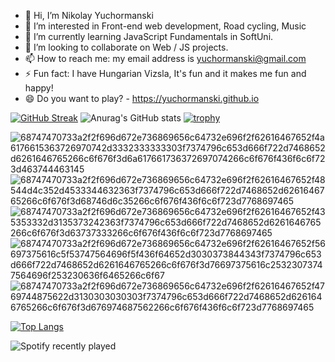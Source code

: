 <!-- 
https://github-readme-streak-stats.herokuapp.com/demo/
-->

<!--
**yuchormanski/yuchormanski** is a ✨ _special_ ✨ repository because its `README.md` (this file) appears on your GitHub profile.

Here are some ideas to get you started:
<! --### Hi there 👋 

- 🔭 I’m currently working on ...
- 🌱 I’m currently learning ...
- 👯 I’m looking to collaborate on ...
- 🤔 I’m looking for help with ...
- 💬 Ask me about ...
- 📫 How to reach me: ...
- 😄 Pronouns: ...
- ⚡ Fun fact: ...
-->

* 👋 Hi, I’m Nikolay Yuchormanski
* 👀 I’m interested in Front-end web development, Road cycling, Music
* 🌱 I’m currently learning JavaScript Fundamentals in SoftUni.
* 💞️ I’m looking to collaborate on Web / JS projects.
* 📫 How to reach me: my email address is yuchormanski@gmail.com
* ⚡ Fun fact: I have Hungarian Vizsla, It's fun and it makes me fun and happy!
* 😄 Do you want to play? - https://yuchormanski.github.io

[![GitHub Streak](https://github-readme-streak-stats.herokuapp.com?user=yuchormanski&theme=nord&hide_border=true&date_format=j%20M%5B%20Y%5D)](https://git.io/streak-stats)
![Anurag's GitHub stats](https://github-readme-stats.vercel.app/api?username=yuchormanski&show_icons=true&theme=nord&hide_border=true)
[![trophy](https://github-profile-trophy.vercel.app/?username=yuchormanski)](https://github.com/yuchormanski/github-profile-trophy)


![68747470733a2f2f696d672e736869656c64732e696f2f62616467652f4a6176615363726970742d3332333333303f7374796c653d666f722d7468652d6261646765266c6f676f3d6a617661736372697074266c6f676f436f6c6f723d463744463145](https://user-images.githubusercontent.com/693307/192850674-aa5afc80-2270-426b-90f4-040373119b29.svg)
![68747470733a2f2f696d672e736869656c64732e696f2f62616467652f48544d4c352d4533344632363f7374796c653d666f722d7468652d6261646765266c6f676f3d68746d6c35266c6f676f436f6c6f723d7768697465](https://user-images.githubusercontent.com/693307/192850696-d868dfec-c83f-4196-8abb-6a5792553a45.svg)
![68747470733a2f2f696d672e736869656c64732e696f2f62616467652f435353332d3135373242363f7374796c653d666f722d7468652d6261646765266c6f676f3d63737333266c6f676f436f6c6f723d7768697465](https://user-images.githubusercontent.com/693307/192850710-6005e5d4-3594-4c4e-9ada-e78afb05fbac.svg)
![68747470733a2f2f696d672e736869656c64732e696f2f62616467652f56697375616c5f53747564696f5f436f64652d3030373844343f7374796c653d666f722d7468652d6261646765266c6f676f3d76697375616c25323073747564696f253230636f6465266c6f67](https://user-images.githubusercontent.com/693307/192850722-c8e460c6-811a-4879-b65e-9564953454a0.svg)
![68747470733a2f2f696d672e736869656c64732e696f2f62616467652f4769744875622d3130303030303f7374796c653d666f722d7468652d6261646765266c6f676f3d676974687562266c6f676f436f6c6f723d7768697465](https://user-images.githubusercontent.com/693307/192854542-7823e3c3-9e93-4631-84a1-f2f64ef277da.svg)


[![Top Langs](https://github-readme-stats.vercel.app/api/top-langs/?username=yuchormanski&layout=compact&theme=nord)](https://github.com/anuraghazra/github-readme-stats)

![Spotify recently played](https://spotify-recently-played-readme.vercel.app/api?user=11132923862)
